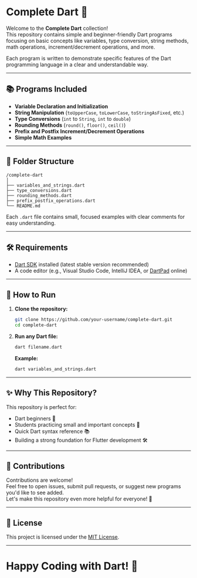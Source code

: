 # Complete Dart 🚀

Welcome to the **Complete Dart** collection!  
This repository contains simple and beginner-friendly Dart programs focusing on basic concepts like variables, type conversion, string methods, math operations, increment/decrement operations, and more.

Each program is written to demonstrate specific features of the Dart programming language in a clear and understandable way.

---

## 📚 Programs Included

- **Variable Declaration and Initialization**
- **String Manipulation** (`toUpperCase`, `toLowerCase`, `toStringAsFixed`, etc.)
- **Type Conversions** (`int` to `String`, `int` to `double`)
- **Rounding Methods** (`round()`, `floor()`, `ceil()`)
- **Prefix and Postfix Increment/Decrement Operations**
- **Simple Math Examples**

---

## 📂 Folder Structure

```
/complete-dart
│
├── variables_and_strings.dart
├── type_conversions.dart
├── rounding_methods.dart
├── prefix_postfix_operations.dart
└── README.md
```

Each `.dart` file contains small, focused examples with clear comments for easy understanding.

---

## 🛠 Requirements

- [Dart SDK](https://dart.dev/get-dart) installed (latest stable version recommended)
- A code editor (e.g., Visual Studio Code, IntelliJ IDEA, or [DartPad](https://dartpad.dev/) online)

---

## 🚀 How to Run

1. **Clone the repository:**
   ```bash
   git clone https://github.com/your-username/complete-dart.git
   cd complete-dart
   ```

2. **Run any Dart file:**
   ```bash
   dart filename.dart
   ```
   **Example:**
   ```bash
   dart variables_and_strings.dart
   ```

---

## ✨ Why This Repository?

This repository is perfect for:

- Dart beginners 🐣
- Students practicing small and important concepts 📖
- Quick Dart syntax reference 📚
- Building a strong foundation for Flutter development 🛠️

---

## 🤝 Contributions

Contributions are welcome!  
Feel free to open issues, submit pull requests, or suggest new programs you'd like to see added.  
Let's make this repository even more helpful for everyone! 🌟

---

## 📜 License

This project is licensed under the [MIT License](LICENSE).

---

# Happy Coding with Dart! 🎯
